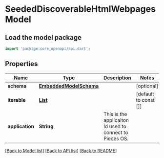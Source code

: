 # SeededDiscoverableHtmlWebpages Model

## Load the model package
```dart
import 'package:core_openapi/api.dart';
```

## Properties
Name | Type | Description | Notes
------------ | ------------- | ------------- | -------------
**schema** | [**EmbeddedModelSchema**](EmbeddedModelSchema) |  | [optional] 
**iterable** | [**List<SeededDiscoverableHtmlWebpage>**](SeededDiscoverableHtmlWebpage) |  | [default to const []]
**application** | **String** | This is the applicaiton Id used to connect to Pieces OS. | 

[[Back to Model list]](../README#documentation-for-models) [[Back to API list]](../README#documentation-for-api-endpoints) [[Back to README]](../README)


